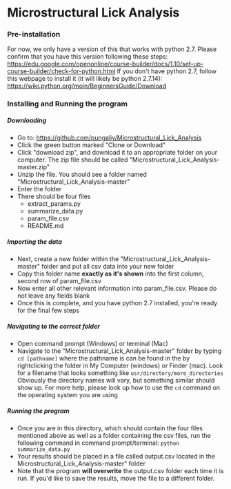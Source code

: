 # Microstructural Lick Analysis
### Pre-installation
For now, we only have a version of this that works with python 2.7. Please confirm that you have this version following these steps:
https://edu.google.com/openonline/course-builder/docs/1.10/set-up-course-builder/check-for-python.html
If you don't have python 2.7, follow this webpage to install it (it will likely be python 2.7.14):
https://wiki.python.org/moin/BeginnersGuide/Download
### Installing and Running the program
##### Downloading
- Go to: https://github.com/pungaliy/Microstructural_Lick_Analysis
- Click the green button marked "Clone or Download"
- Click "download zip", and download it to an appropriate folder on your computer. The zip file should be called "Microstructural_Lick_Analysis-master.zip"
- Unzip the file. You should see a folder named "Microstructural_Lick_Analysis-master"
- Enter the folder
- There should be four files
  * extract_params.py
  * summarize_data.py
  * param_file.csv
  * README.md
##### Importing the data
- Next, create a new folder within the "Microstructural_Lick_Analysis-master" folder and put all csv data into your new folder
- Copy this folder name **exactly as it's shown** into the first column, second row of param_file.csv
- Now enter all other relevant information into param_file.csv. Please do not leave any fields blank
- Once this is complete, and you have python 2.7 installed, you're ready for the final few steps
##### Navigating to the correct folder
- Open command prompt (Windows) or terminal (Mac)
- Navigate to the "Microstructural_Lick_Analysis-master" folder by typing
    ```cd [pathname]```
    where the pathname is can be found in the by rightclicking the folder in My Computer (windows) or Finder (mac). Look for a filename that looks something like ```usr/directory/more_directories```
    Obviously the directory names will vary, but something similar should show up. For more help, please look up how to use the ```cd``` command on the operating system you are using
##### Running the program
- Once you are in this directory, which should contain the four files mentioned above as well as a folder containing the csv files, run the following command in command prompt/terminal: ```python summarize_data.py```
- Your results should be placed in a file called output.csv located in the Microstructural_Lick_Analysis-master" folder
- Note that the program **will overwrite** the output.csv folder each time it is run. If you'd like to save the results, move the file to a different folder.






